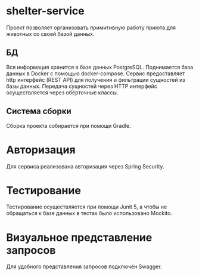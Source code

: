 # shelter-service
Проект позволяет организовать примитивную работу приюта для животных со своей базой данных. 
## БД
Вся информация хранится в базе данных PostgreSQL. Поднимается база данных в Docker с помощью docker-compose.
Сервис предоставляет http интерфейс (REST API) для получения и фильтрации сущностей из базы данных. Передача сущностей через HTTP интерфейс осуществляется через обёрточные классы.
## Система сборки
Сборка проекта собирается при помощи Gradle.  
# Авторизация
Для сервиса реализована авторизация через Spring Security. 
# Тестирование
Тестирование осуществляется при помощи Junit 5, а чтобы не обращаться к базе данных в тестах было использовано Mockito. 
# Визуальное представление запросов
Для удобного представления запросов подключён Swagger.

